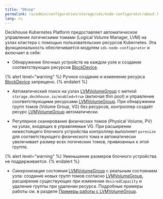 ```yaml
---
title: "Обзор"
permalink: ru/admin/configuration/storage/sds/node-configurator/about.html
lang: ru
---
```


Deckhouse Kubernetes Platform предоставляет автоматическое управление логическими томами (Logical Volume Manager, LVM) на узлах кластера с помощью пользовательских ресурсов Kubernetes. Эта функциональность обеспечивается модулем `sds-node-configurator` и включает в себя:

- Обнаружение блочных устройств на каждом узле и создание соответствующих ресурсов [BlockDevice](../../../../../reference/cr/blockdevices/).
  
{% alert level="warning" %}
Ручное создание и изменение ресурса [BlockDevice](../../../../../reference/cr/blockdevices/) запрещено.
{% endalert %}

- Автоматический поиск на узлах [LVMVolumeGroup](../../../../../reference/cr/lvmvolumegroup/) с меткой `storage.deckhouse.io/enabled=true` (включая thin pool) и управление соответствующими ресурсами [LVMVolumeGroup](../../../../../reference/cr/lvmvolumegroup/). При обнаружении групп томов (Volume Group, VG) без ресурсов, контроллер создаёт ресурс [LVMVolumeGroup](../../../../../reference/cr/lvmvolumegroup/) автоматически.

- Регулярное сканирование физических томов (Physical Volume, PV) на узлах, входящих в управляемые VG. При расширении нижестоящего блочного устройства контроллер выполняет `pvresize` для соответствующего физического тома и автоматически увеличивает размер всех логических томов, привязанных к этой группе.

{% alert level="warning" %}
Уменьшение размеров блочного устройства не поддерживается.
{% endalert %}

- Синхронизация состояния [LVMVolumeGroup](../../../../../reference/cr/lvmvolumegroup/) с реальным состоянием узла: создание новых групп томов согласно [LVMVolumeGroup](../../../../../reference/cr/lvmvolumegroup/), расширение существующих при изменении `desiredCapacity` и удаление группы при удалении ресурса. Подробные примеры работы см. в разделе [Примеры работы с LVMVolumeGroup](./usage.html#работа-с-ресурсами-lvmvolumegroup).
